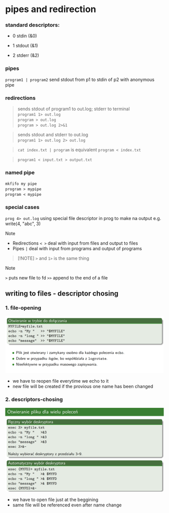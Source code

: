 # pipes and redirection
### standard descriptors:
* 0 stdin (&0)

* 1 stdout (&1)

* 2 stderr (&2)

### pipes

`program1 | program2` send stdout from p1 to stdin of p2 with anonymous pipe

### redirections

>sends stdout of program1 to out.log; stderr to terminal\
`program1 1> out.log`\
`program > out.log`\
`program > out.log 2>&1`


>sends stdout and stderr to out.log\
`program1 1> out.log 2> out.log`

>`cat index.txt | program` is equivalent `program < index.txt`

>`program1 < input.txt > output.txt`

### named pipe
`mkfifo my pipe`\
`program > mypipe`\
`program < mypipe`

### special cases
`prog 4> out.log` using special file descriptor in prog to make na output e.g.  write(4, "abc", 3)



> [!NOTE]
> * Redirections `< >` deal with input from files and output to files
> * Pipes `|` deal with input from programs and output of programs

>  [!NOTE]
> `>` and `1>` is the same thing

> [!NOTE]
> `>` puts new file to fd
> `>>` append to the end of a file


## writing to files - descriptor chosing

### 1. file-opening

![file-opening](./imgs/pipes-and-redictions/file-opening.png)

* we have to reopen file everytime we echo to it
* new file will be created if the provious one name has been changed

### 2. descriptors-chosing
![descriptors-chosing](./imgs/pipes-and-redictions/descriptors-choosing.png)

* we have to open file just at the beggining
* same file will be referenced even after name change